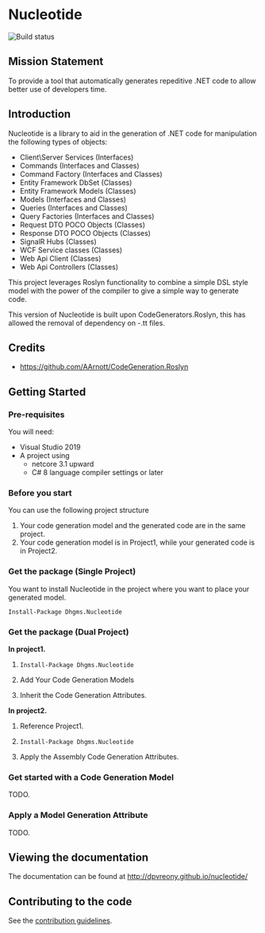 # Nucleotide

![Build status](https://ci.appveyor.com/api/projects/status/jk9v57hxjj0mi6t4?svg=true)

## Mission Statement

To provide a tool that automatically generates repeditive .NET code to allow better use of developers time.

## Introduction

Nucleotide is a library to aid in the generation of .NET code for manipulation the following types of objects:

* Client\Server Services (Interfaces)
* Commands (Interfaces and Classes)
* Command Factory (Interfaces and Classes)
* Entity Framework DbSet (Classes)
* Entity Framework Models (Classes)
* Models (Interfaces and Classes)
* Queries (Interfaces and Classes)
* Query Factories (Interfaces and Classes)
* Request DTO POCO Objects (Classes)
* Response DTO POCO Objects (Classes)
* SignalR Hubs (Classes)
* WCF Service classes (Classes)
* Web Api Client (Classes)
* Web Api Controllers (Classes)

This project leverages Roslyn functionality to combine a simple DSL style model with the power of the compiler to give a simple way to generate code.

This version of Nucleotide is built upon CodeGenerators.Roslyn, this has allowed the removal of dependency on -.tt files.

## Credits

* https://github.com/AArnott/CodeGeneration.Roslyn

## Getting Started

### Pre-requisites

You will need:
* Visual Studio 2019
* A project using
  * netcore 3.1 upward
  * C# 8 language compiler settings or later

### Before you start

You can use the following project structure

1. Your code generation model and the generated code are in the same project.
2. Your code generation model is in Project1, while your generated code is in Project2.

### Get the package (Single Project)

You want to install Nucleotide in the project where you want to place your generated model.

` Install-Package Dhgms.Nucleotide `

### Get the package (Dual Project)

**In project1.**

1. ` Install-Package Dhgms.Nucleotide `

1. Add Your Code Generation Models

1. Inherit the Code Generation Attributes.

**In project2.**

1. Reference Project1.

1. ` Install-Package Dhgms.Nucleotide `

1. Apply the Assembly Code Generation Attributes.

### Get started with a Code Generation Model

TODO.

### Apply a Model Generation Attribute

TODO.

## Viewing the documentation

The documentation can be found at http://dpvreony.github.io/nucleotide/

## Contributing to the code

See the [contribution guidelines](CONTRIBUTING.md).
